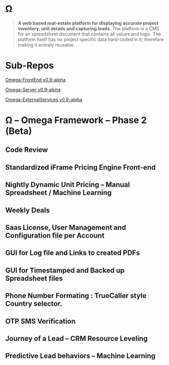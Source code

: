 # Ω

> **A web based real-estate platform for displaying accurate project inventory, unit details and capturing leads.** The platform is a CMS for an spreadsheet document that contains all values and logic. The platform itself has no project specific data hard-coded in it; therefore making it entirely reusable.

# Sub-Repos

[Omega-FrontEnd v0.9-alpha](https://github.com/TeamLazaro/Omega-FrontEnd)

[Omega-Server v0.9-alpha](https://github.com/TeamLazaro/Omega-Server)

[Omega-ExternalServices v0.9-alpha](https://github.com/TeamLazaro/Omega-ExternalServices)



# Ω – Omega Framework – Phase 2 (Beta)

## Code Review
## Standardized iFrame Pricing Engine Front-end
## Nightly Dynamic Unit Pricing – Manual Spreadsheet / Machine Learning
## Weekly Deals
## Saas License, User Management and Configuration file per Account  
## GUI for Log file and Links to created PDFs
## GUI for Timestamped and Backed up Spreadsheet files
## Phone Number Formating : TrueCaller style Country selector.
## OTP SMS Verification
## Journey of a Lead – CRM Resource Leveling
## Predictive Lead behaviors – Machine Learning
